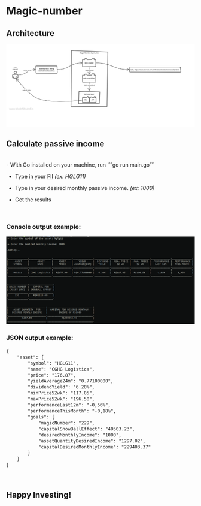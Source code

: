 # Magic-number
<!-- 
List of TODOs:
	TODO: Tests
	TODO: Logs
	TODO: Docker
	TODO: start the Flutter app and consume the api
 -->

## Architecture

![architecture](architecurte-magic-number.jpg)


## Calculate passive income

<br>
- With Go installed on your machine, run ```go run main.go```

- Type in your [FII](https://fiis.com.br/artigos/o-que-e-fii/) _(ex: HGLG11)_

- Type in your desired monthly passive income. _(ex: 1000)_

- Get the results

<br>

### Console output example:

![results](magic-number-results.png)

### JSON output example:

```
{
    "asset": {
        "symbol": "HGLG11",
        "name": "CGHG Logística",
        "price": "176.87",
        "yieldAverage24m": "0.77100000",
        "dividendYield": "6.20%",
        "minPrice52wk": "117.05",
        "maxPrice52wk": "196.50",
        "performanceLast12m": "-0,56%",
        "performanceThisMonth": "-0,18%",
        "goals": {
            "magicNumber": "229",
            "capitalSnowBallEffect": "40503.23",
            "desiredMonthlyIncome": "1000",
            "assetQuantityDesiredIncome": "1297.02",
            "capitalDesiredMonthlyIncome": "229403.37"
        }
    }
}
```

<br>

## Happy Investing!
